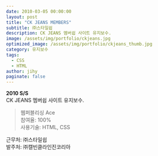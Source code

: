 ```yaml
---
date: 2010-03-05 00:00:00
layout: post
title: "CK JEANS MEMBERS"
subtitle: ㈜스타일쉽
description: CK JEANS 멤버쉽 사이트 유지보수.
image: /assets/img/portfolio/ckjeans.jpg
optimized_image: /assets/img/portfolio/ckjeans_thumb.jpg
category: 유지보수
tags:
  - CSS
  - HTML
author: jihy
paginate: false
---
```


**2010 S/S** <br>
CK JEANS 멤버쉽 사이트 유지보수.

> 웹퍼블리싱 Ace <br>
참여율: 100% <br>
사용기술: HTML, CSS

근무처: ㈜스타일쉽 <br>
발주처: ㈜캘빈클라인진코리아